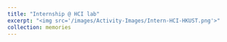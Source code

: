 ```yaml
---
title: "Internship @ HCI lab"
excerpt: "<img src='/images/Activity-Images/Intern-HCI-HKUST.png'>"
collection: memories
---
```


